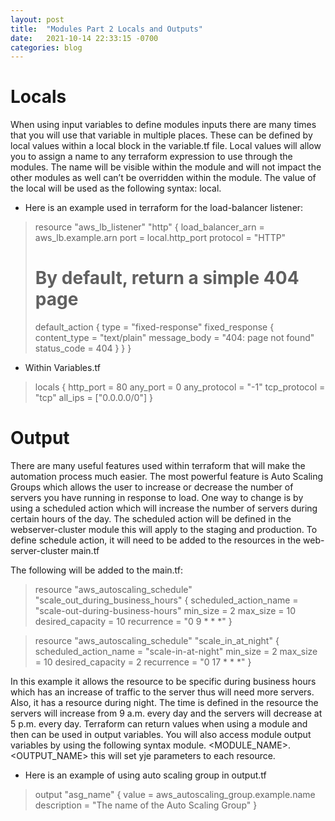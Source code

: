```yaml
---
layout: post
title:  "Modules Part 2 Locals and Outputs"
date:   2021-10-14 22:33:15 -0700
categories: blog
---
```

# Locals 

When using input variables to define modules inputs there are many times that you will use that variable in multiple places. These can be defined by local values within a local block in the variable.tf file. Local values will allow you to assign a name to any terraform expression to use through the modules. The name will be visible within the module and will not impact the other modules as well can’t be overridden within the module. The value of the local will be used as the following syntax: local.<NAME> 

- Here is an example used in terraform for the load-balancer listener:    


> resource "aws_lb_listener" "http" { 
>  load_balancer_arn = aws_lb.example.arn 
>  port              = local.http_port 
>  protocol          = "HTTP" 
>  # By default, return a simple 404 page 
>
>  default_action { 
>    type = "fixed-response" 
>    fixed_response { 
>      content_type = "text/plain" 
>      message_body = "404: page not found" 
>      status_code  = 404 
>    } 
>  } 
> } 
- Within Variables.tf 

>locals { 
  http_port    = 80 
  any_port     = 0 
  any_protocol = "-1" 
  tcp_protocol = "tcp" 
  all_ips      = ["0.0.0.0/0"] 
} 

# Output 

There are many useful features used within terraform that will make the automation process much easier. The most powerful feature is Auto Scaling Groups which allows the user to increase or decrease the number of servers you have running in response to load. One way to change is by using a scheduled action which will increase the number of servers during certain hours of the day. The scheduled action will be defined in the webserver-cluster module this will apply to the staging and production. To define schedule action, it will need to be added to the resources in the web-server-cluster main.tf 

The following will be added to the main.tf: 
> resource "aws_autoscaling_schedule" "scale_out_during_business_hours" { 
  scheduled_action_name = "scale-out-during-business-hours" 
  min_size              = 2 
  max_size              = 10 
  desired_capacity      = 10 
  recurrence            = "0 9 * * *" 
} 

> resource "aws_autoscaling_schedule" "scale_in_at_night" { 
  scheduled_action_name = "scale-in-at-night" 
  min_size              = 2 
  max_size              = 10 
  desired_capacity      = 2 
  recurrence            = "0 17 * * *" 
} 

In this example it allows the resource to be specific during business hours which has an increase of traffic to the server thus will need more servers. Also, it has a resource during night. The time is defined in the resource the servers will increase from 9 a.m. every day and the servers will decrease at 5 p.m. every day. Terraform can return values when using a module and then can be used in output variables.  You will also access module output variables by using the following syntax module. <MODULE_NAME>. <OUTPUT_NAME> this will set yje parameters to each resource. 

- Here is an example of using auto scaling group in output.tf 

> output "asg_name" { 
  value       = aws_autoscaling_group.example.name 
  description = "The name of the Auto Scaling Group" 
} 